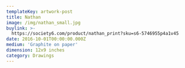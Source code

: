 ```yaml
---
templateKey: artwork-post
title: Nathan
image: /img/nathan_small.jpg
buylink: >-
  https://society6.com/product/nathan_print?sku=s6-5746955p4a1v45
date: 2016-10-01T00:00:00.000Z
medium: 'Graphite on paper'
dimension: 12x9 inches
category: Drawings
---
```


